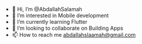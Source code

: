 - 👋 Hi, I’m @AbdallahSalamah
- 👀 I’m interested in Mobile development
- 🌱 I’m currently learning Flutter
- 💞️ I’m looking to collaborate on Building Apps
- 📫 How to reach me abdallahslaamah@gmail.com

<!---
AbdallahSalamah/AbdallahSalamah is a ✨ special ✨ repository because its `README.md` (this file) appears on your GitHub profile.
You can click the Preview link to take a look at your changes.
--->
